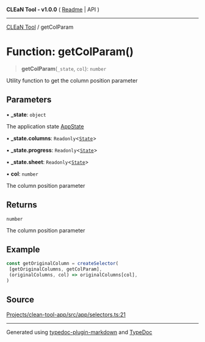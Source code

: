 **CLEaN Tool - v1.0.0** ( [Readme](../README.md) \| API )

***

[CLEaN Tool](../exports.md) / getColParam

# Function: getColParam()

> **getColParam**(`_state`, `col`): `number`

Utility function to get the column position parameter

## Parameters

▪ **\_state**: `object`

The application state [AppState](../type-aliases/AppState.md)

▪ **\_state.columns**: `Readonly`\<[`State`](../private/interfaces/State.md)\>

▪ **\_state.progress**: `Readonly`\<[`State`](../private/interfaces/State.md)\>

▪ **\_state.sheet**: `Readonly`\<[`State`](../interfaces/State.md)\>

▪ **col**: `number`

The column position parameter

## Returns

`number`

The column position parameter

## Example

```ts
const getOriginalColumn = createSelector(
 [getOriginalColumns, getColParam],
 (originalColumns, col) => originalColumns[col],
)
```

## Source

[Projects/clean-tool-app/src/app/selectors.ts:21](https://github.com/yuckyh/clean-tool-app/)

***

Generated using [typedoc-plugin-markdown](https://www.npmjs.com/package/typedoc-plugin-markdown) and [TypeDoc](https://typedoc.org/)
